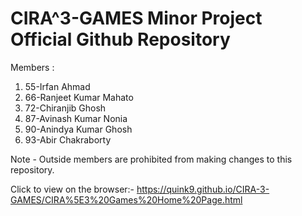 # CIRA^3-GAMES Minor Project Official Github Repository
Members :
1) 55-Irfan Ahmad
2) 66-Ranjeet Kumar Mahato
3) 72-Chiranjib Ghosh
4) 87-Avinash Kumar Nonia
5) 90-Anindya Kumar Ghosh
6) 93-Abir Chakraborty

Note - Outside members are prohibited from making changes to this repository.

Click to view on the browser:-
https://quink9.github.io/CIRA-3-GAMES/CIRA%5E3%20Games%20Home%20Page.html
